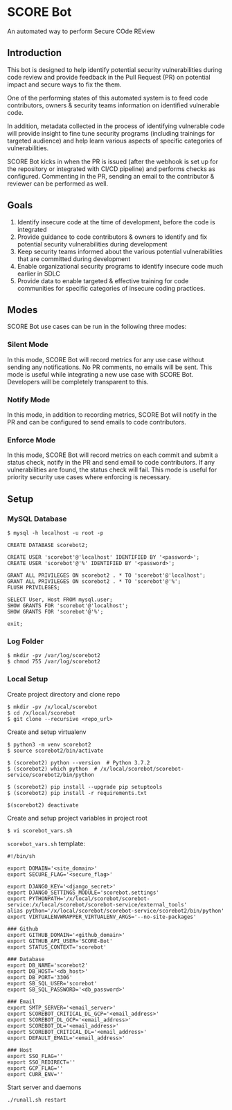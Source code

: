 # SCORE Bot
An automated way to perform Secure COde REview

## Introduction
This bot is designed to help identify potential security vulnerabilities during code review and provide feedback in the 
Pull Request (PR) on potential impact and secure ways to fix the them.

One of the performing states of this automated system is to feed code contributors, owners & security teams information 
on identified vulnerable code.

In addition, metadata collected in the process of identifying vulnerable code will provide insight to fine tune 
security programs (including trainings for targeted audience) and help learn various aspects of specific categories of 
vulnerabilities.

SCORE Bot kicks in when the PR is issued (after the webhook is set up for the repository or integrated with CI/CD pipeline) and performs checks as configured. Commenting in the PR, sending an email to the contributor & reviewer can be performed as well.

## Goals
1. Identify insecure code at the time of development, before the code is integrated
2. Provide guidance to code contributors & owners to identify and fix potential security vulnerabilities during development
3. Keep security teams informed about the various potential vulnerabilities that are committed during development
4. Enable organizational security programs to identify insecure code much earlier in SDLC
5. Provide data to enable targeted & effective training for code communities for specific categories of insecure coding practices.


## Modes
SCORE Bot use cases can be run in the following three modes:

### Silent Mode
In this mode, SCORE Bot will record metrics for any use case without sending any notifications. 
No PR comments, no emails will be sent. This mode is useful while integrating a new use case with SCORE Bot. 
Developers will be completely transparent to this.

### Notify Mode
In this mode, in addition to recording metrics, SCORE Bot will notify in the PR and can be configured to send emails to code contributors.

### Enforce Mode
In this mode, SCORE Bot will record metrics on each commit and submit a status check, notify in the PR and send email to code contributors. If any vulnerabilities are found, the status check will fail. This mode is useful for priority security use cases where enforcing is necessary.


## Setup
### MySQL Database
```$ mysql -h localhost -u root -p```

```
CREATE DATABASE scorebot2;

CREATE USER 'scorebot'@'localhost' IDENTIFIED BY '<password>';
CREATE USER 'scorebot'@'%' IDENTIFIED BY '<password>';

GRANT ALL PRIVILEGES ON scorebot2 . * TO 'scorebot'@'localhost';
GRANT ALL PRIVILEGES ON scorebot2 . * TO 'scorebot'@'%';
FLUSH PRIVILEGES;

SELECT User, Host FROM mysql.user;
SHOW GRANTS FOR 'scorebot'@'localhost';
SHOW GRANTS FOR 'scorebot'@'%';

exit;
```

### Log Folder
```
$ mkdir -pv /var/log/scorebot2
$ chmod 755 /var/log/scorebot2
```

### Local Setup
Create project directory and clone repo
```
$ mkdir -pv /x/local/scorebot
$ cd /x/local/scorebot
$ git clone --recursive <repo_url>
```

Create and setup virtualenv
```
$ python3 -m venv scorebot2
$ source scorebot2/bin/activate

$ (scorebot2) python --version  # Python 3.7.2
$ (scorebot2) which python  # /x/local/scorebot/scorebot-service/scorebot2/bin/python

$ (scorebot2) pip install --upgrade pip setuptools
$ (scorebot2) pip install -r requirements.txt

$(scorebot2) deactivate
```

Create and setup project variables in project root
```
$ vi scorebot_vars.sh
```

`scorebot_vars.sh` template:
```
#!/bin/sh

export DOMAIN='<site_domain>'
export SECURE_FLAG='<secure_flag>'

export DJANGO_KEY='<django_secret>'
export DJANGO_SETTINGS_MODULE='scorebot.settings'
export PYTHONPATH='/x/local/scorebot/scorebot-service:/x/local/scorebot/scorebot-service/external_tools'
alias python='/x/local/scorebot/scorebot-service/scorebot2/bin/python'
export VIRTUALENVWRAPPER_VIRTUALENV_ARGS='--no-site-packages'

### Github
export GITHUB_DOMAIN='<github_domain>'
export GITHUB_API_USER='SCORE-Bot'
export STATUS_CONTEXT='scorebot'

### Database
export DB_NAME='scorebot2'
export DB_HOST='<db_host>'
export DB_PORT='3306'
export SB_SQL_USER='scorebot'
export SB_SQL_PASSWORD='<db_password>'

### Email
export SMTP_SERVER='<email_server>'
export SCOREBOT_CRITICAL_DL_GCP='<email_address>'
export SCOREBOT_DL_GCP='<email_address>'
export SCOREBOT_DL='<email_address>'
export SCOREBOT_CRITICAL_DL='<email_address>'
export DEFAULT_EMAIL='<email_address>'

### Host
export SSO_FLAG=''
export SSO_REDIRECT=''
export GCP_FLAG=''
export CURR_ENV=''
```

Start server and daemons
```
./runall.sh restart
```
